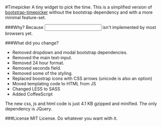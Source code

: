 #Timepicker
A tiny widget to pick the time. This is a simplified version of [bootstrap-timepicker](http://jdewit.github.io/bootstrap-timepicker/) without the bootstrap dependency and with a more minimal feature-set. 

###Why?
Because
    <input type="datetime"/>
isn't implemented by most browsers yet. 

###What did you change?
  - Removed dropdown and modal bootstrap dependencies.
  - Removed the main text-input. 
  - Removed 24 hour format. 
  - Removed seconds field. 
  - Removed some of the styling. 
  - Replaced boostrap icons with CSS arrows (unicode is also an option)
  - Moved templating code to HTML from JS
  - Changed LESS to SASS
  - Added CoffeeScript

The new css, js and html code is just 4.1 KB gzipped and minified. 
The only dependency is JQuery. 

###License
MIT License. Do whatever you want with it. 